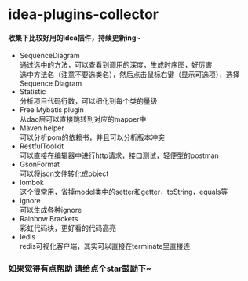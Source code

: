# idea-plugins-collector
#### 收集下比较好用的idea插件，持续更新ing~
- SequenceDiagram  
通过选中的方法，可以查看到调用的深度，生成时序图，好厉害  
选中方法名（注意不要选类名），然后点击鼠标右键（显示可选项），选择Sequence Diagram
- Statistic  
分析项目代码行数，可以细化到每个类的量级
- Free Mybatis plugin  
从dao层可以直接跳转到对应的mapper中
- Maven helper  
可以分析pom的依赖书，并且可以分析版本冲突
- RestfulToolkit  
可以直接在编辑器中进行http请求，接口测试，轻便型的postman
- GsonFormat  
可以将json文件转化成object
- lombok  
这个很常用，省掉model类中的setter和getter，toString，equals等
- ignore  
可以生成各种ignore
- Rainbow Brackets  
彩虹代码块，更好看的代码高亮
- Iedis  
redis可视化客户端，其实可以直接在terminate里直接连  

### 如果觉得有点帮助 请给点个star鼓励下~
